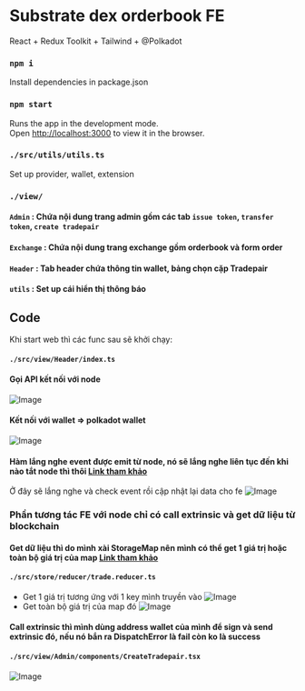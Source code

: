 # Substrate dex orderbook FE

React + Redux Toolkit + Tailwind + @Polkadot

### `npm i`
Install dependencies in package.json

### `npm start`
Runs the app in the development mode.\
Open [http://localhost:3000](http://localhost:3000) to view it in the browser.

### `./src/utils/utils.ts`
Set up provider, wallet, extension

### `./view/`
#### `Admin` : Chứa nội dung trang admin gồm các tab `issue token`, `transfer token`, `create tradepair`
#### `Exchange` : Chứa nội dung trang exchange gồm orderbook và form order
#### `Header` : Tab header chứa thông tin wallet, bảng chọn cặp Tradepair
#### `utils` : Set up cái hiển thị thông báo


## Code
Khi start web thì các func sau sẽ khởi chạy:
#### `./src/view/Header/index.ts`
#### Gọi API kết nối với node
![Image](https://i.imgur.com/z2GyVGz.png)

#### Kết nối với wallet => polkadot wallet
![Image](https://i.imgur.com/WqAZccd.png)

#### Hàm lắng nghe event được emit từ node, nó sẽ lắng nghe liên tục đến khi nào tắt node thì thôi [Link tham khảo](https://polkadot.js.org/docs/api/examples/promise/system-events)
Ở đây sẽ lắng nghe và check event rồi cập nhật lại data cho fe
![Image](https://i.imgur.com/qe6nN7Z.png)

### Phần tương tác FE với node chỉ có call extrinsic và get dữ liệu từ blockchain
#### Get dữ liệu thì do mình xài StorageMap nên mình có thể get 1 giá trị hoặc toàn bộ giá trị của map [Link tham khảo](https://polkadot.js.org/docs/api/start/api.query.other#map-keys-entries)
#### `./src/store/reducer/trade.reducer.ts`
- Get 1 giá trị tương ứng với 1 key mình truyền vào
![Image](https://i.imgur.com/GzMLury.png)
- Get toàn bộ giá trị của map đó
![Image](https://i.imgur.com/kXuzvrI.png)

#### Call extrinsic thì mình dùng address wallet của mình để sign và send extrinsic đó, nếu nó bắn ra DispatchError là fail còn ko là success
#### `./src/view/Admin/components/CreateTradepair.tsx`
![Image](https://i.imgur.com/UPDBTqT.png)




